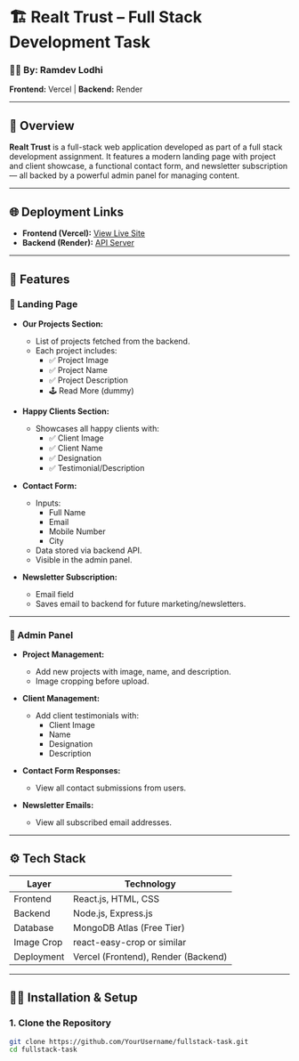 # 🏗️ Realt Trust – Full Stack Development Task

### 👨‍💻 By: Ramdev Lodhi  
**Frontend:** Vercel | **Backend:** Render

---

## 📌 Overview

**Realt Trust** is a full-stack web application developed as part of a full stack development assignment. It features a modern landing page with project and client showcase, a functional contact form, and newsletter subscription — all backed by a powerful admin panel for managing content.

---

## 🌐 Deployment Links

- **Frontend (Vercel):** [View Live Site](https://fullstack-task-sable.vercel.app/)
- **Backend (Render):** [API Server](https://fullstack-task-b58g.onrender.com)

---

## 🎯 Features

### 🚀 Landing Page

- **Our Projects Section:**
  - List of projects fetched from the backend.
  - Each project includes:
    - ✅ Project Image
    - ✅ Project Name
    - ✅ Project Description
    - 🕹️ Read More (dummy)

- **Happy Clients Section:**
  - Showcases all happy clients with:
    - ✅ Client Image
    - ✅ Client Name
    - ✅ Designation
    - ✅ Testimonial/Description

- **Contact Form:**
  - Inputs:
    - Full Name
    - Email
    - Mobile Number
    - City
  - Data stored via backend API.
  - Visible in the admin panel.

- **Newsletter Subscription:**
  - Email field
  - Saves email to backend for future marketing/newsletters.

---

### 🔐 Admin Panel

- **Project Management:**
  - Add new projects with image, name, and description.
  - Image cropping before upload.

- **Client Management:**
  - Add client testimonials with:
    - Client Image
    - Name
    - Designation
    - Description

- **Contact Form Responses:**
  - View all contact submissions from users.

- **Newsletter Emails:**
  - View all subscribed email addresses.

---

## ⚙️ Tech Stack

| Layer      | Technology        |
|------------|-------------------|
| Frontend   | React.js, HTML, CSS |
| Backend    | Node.js, Express.js |
| Database   | MongoDB Atlas (Free Tier) |
| Image Crop | react-easy-crop or similar |
| Deployment | Vercel (Frontend), Render (Backend) |

---

## 🧑‍💻 Installation & Setup

### 1. Clone the Repository

```bash
git clone https://github.com/YourUsername/fullstack-task.git
cd fullstack-task
